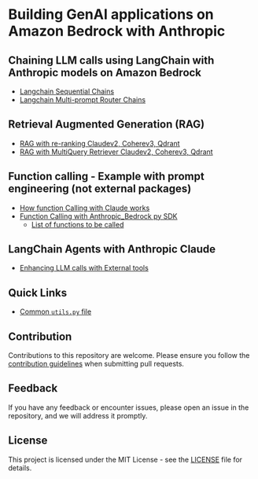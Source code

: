 # Building GenAI applications on Amazon Bedrock with Anthropic

## Chaining LLM calls using LangChain with Anthropic models on Amazon Bedrock

- [Langchain Sequential Chains](./examples/langchain-anthropic/sequential-router-chains/anthropic-sequential-chains.ipynb)
- [Langchain Multi-prompt Router Chains](./examples/langchain-anthropic/sequential-router-chains/anthropic-router-chains.ipynb)

## Retrieval Augmented Generation (RAG)

- [RAG with re-ranking Claudev2, Coherev3, Qdrant](./examples/langchain-bedrock/rag_with_bedrock/RAG_with_reranking_claudev2.ipynb)
- [RAG with MultiQuery Retriever Claudev2, Coherev3, Qdrant](./examples/langchain-bedrock/rag_with_bedrock/RAG_with_multiquery_claudev2.ipynb)

## Function calling - Example with prompt engineering (not external packages)

- [How function Calling with Claude works](./examples/function_calling/README.md)
- [Function Calling with Anthropic_Bedrock py SDK](./examples/function_calling/anthropic_func_calling.ipynb)
  - [List of functions to be called](./examples/function_calling/tools.py)

## LangChain Agents with Anthropic Claude

- [Enhancing LLM calls with External tools](./examples/langchain-bedrock/agents_with_anthropic/search_agents_with_claude.ipynb)

## Quick Links

- [Common `utils.py` file](./examples/langchain-bedrock/utils/utils.py)

## Contribution

Contributions to this repository are welcome. Please ensure you follow the [contribution guidelines](../CONTRIBUTING.md) when submitting pull requests.

## Feedback

If you have any feedback or encounter issues, please open an issue in the repository, and we will address it promptly.

## License

This project is licensed under the MIT License - see the [LICENSE](../LICENSE) file for details.
